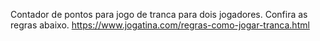 Contador de pontos para jogo de tranca para dois jogadores.
Confira as regras abaixo.
https://www.jogatina.com/regras-como-jogar-tranca.html
